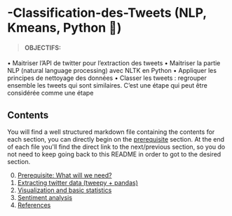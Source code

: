 # -Classification-des-Tweets (NLP, Kmeans, Python 🐍) 

> #### OBJECTIFS:
• Maitriser l’API de twitter pour l’extraction des tweets
• Maitriser la partie NLP (natural language processing) avec NLTK en Python
• Appliquer les principes de nettoyage des données
• Classer les tweets : regrouper ensemble les tweets qui sont similaires. C’est une étape qui peut
être considérée comme une étape 


## Contents

You will find a well structured markdown file containing the contents for each section, you can directly begin on the [prerequisite](https://github.com/RodolfoFerro/pandas_twitter/blob/master/00-prerequisite.md) section. At the end of each file you'll find the direct link to the next/previous section, so you do not need to keep going back to this README in order to got to the desired section.

0. [Prerequisite: What will we need?](https://github.com/RodolfoFerro/pandas_twitter/blob/master/00-prerequisite.md)
1. [Extracting twitter data (tweepy + pandas)](https://github.com/RodolfoFerro/pandas_twitter/blob/master/01-extracting-data.md)
2. [Visualization and basic statistics](https://github.com/RodolfoFerro/pandas_twitter/blob/master/02-visualization.md)
3. [Sentiment analysis](https://github.com/RodolfoFerro/pandas_twitter/blob/master/03-sentiment-analysis.md)
4. [References](https://github.com/RodolfoFerro/pandas_twitter/blob/master/04-references.md)
